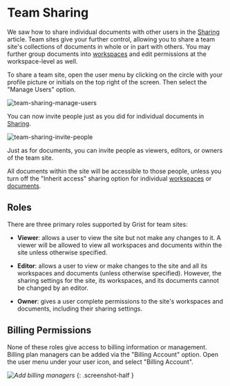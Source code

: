 Team Sharing
=========

We saw how to share individual documents with other users in the
[Sharing](sharing.md) article.  Team sites give your further control,
allowing you to share a team site's collections of documents in whole or in part
with others. You may further group documents into [workspaces](workspaces.md) and edit permissions at the workspace-level as well.

To share a team site, open the user menu by clicking on the circle with your profile picture or initials
on the top right of the screen. Then select the "Manage Users"
option.

![team-sharing-manage-users](images/team-sharing/team-sharing-manage-users.png)

You can now invite people just as you did for individual documents in
[Sharing](sharing.md).

![team-sharing-invite-people](images/team-sharing/team-sharing-invite-people.png)

Just as for documents, you can invite people as viewers, editors, or owners of the
team site.  

All documents within the site will be accessible to those people,
unless you turn off the "Inherit access" sharing option for individual [workspaces](workspaces.md)
or [documents](sharing.md).

Roles
-------------------------------

There are three primary roles supported by Grist for team sites:

- **Viewer**: allows a user to view the site but not make any changes to it.
  A viewer will be allowed to view all workspaces and documents within the site
  unless otherwise specified.

- **Editor**: allows a user to view or make changes to the site and all its workspaces
  and documents (unless otherwise specified).  However, the sharing settings for the
  site, its workspaces, and its documents cannot be changed by an editor.

- **Owner**: gives a user complete permissions to the site's workspaces and documents,
  including their sharing settings.

Billing Permissions
-------------------------------
None of these roles give access to billing information or management.
Billing plan managers can be added via the "Billing Account" option. 
Open the user menu under your user icon, and select "Billing Account".

<span class="screenshot-large">*![Add billing managers](images/billing-page.png)*</span>
{: .screenshot-half }

